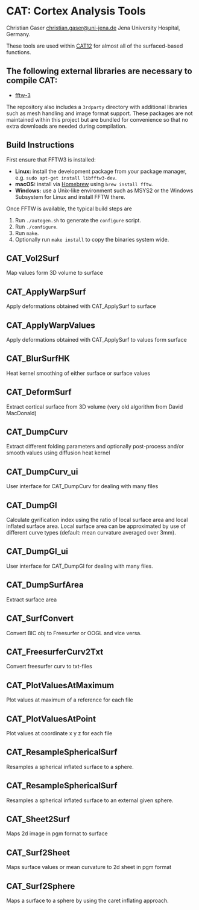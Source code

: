 # CAT: Cortex Analysis Tools
Christian Gaser christian.gaser@uni-jena.de Jena University Hospital, Germany.

These tools are used within [CAT12](https://github.com/ChristianGaser/cat12) for almost all of the surfaced-based functions.

## The following external libraries are necessary to compile CAT:
- [fftw-3](https://www.fftw.org)

The repository also includes a `3rdparty` directory with additional
libraries such as mesh handling and image format support.  These
packages are not maintained within this project but are bundled for
convenience so that no extra downloads are needed during compilation.

## Build Instructions

First ensure that FFTW3 is installed:

- **Linux:** install the development package from your package manager, e.g.
  `sudo apt-get install libfftw3-dev`.
- **macOS:** install via [Homebrew](https://brew.sh/) using `brew install fftw`.
- **Windows:** use a Unix-like environment such as MSYS2 or the Windows
  Subsystem for Linux and install FFTW there.

Once FFTW is available, the typical build steps are

1. Run `./autogen.sh` to generate the `configure` script.
2. Run `./configure`.
3. Run `make`.
4. Optionally run `make install` to copy the binaries system wide.

## CAT_Vol2Surf
Map values form 3D volume to surface

## CAT_ApplyWarpSurf
Apply deformations obtained with CAT_ApplySurf to surface

## CAT_ApplyWarpValues
Apply deformations obtained with CAT_ApplySurf to values form surface

## CAT_BlurSurfHK
Heat kernel smoothing of either surface or surface values

## CAT_DeformSurf
Extract cortical surface from 3D volume (very old algorithm from David MacDonald)

## CAT_DumpCurv
Extract different folding parameters and optionally post-process and/or smooth
values using diffusion heat kernel

## CAT_DumpCurv_ui
User interface for CAT_DumpCurv for dealing with many files

## CAT_DumpGI
Calculate gyrification index using the ratio of local surface area and local
inflated surface area. Local surface area can be approximated by use of different
curve types (default: mean curvature averaged over 3mm).

## CAT_DumpGI_ui
User interface for CAT_DumpGI for dealing with many files.

## CAT_DumpSurfArea
Extract surface area

## CAT_SurfConvert
Convert BIC obj to Freesurfer or OOGL and vice versa.

## CAT_FreesurferCurv2Txt
Convert freesurfer curv to txt-files

## CAT_PlotValuesAtMaximum
Plot values at maximum of a reference for each file

## CAT_PlotValuesAtPoint
Plot values at coordinate x y z for each file

## CAT_ResampleSphericalSurf
Resamples a spherical inflated surface to a sphere.

## CAT_ResampleSphericalSurf
Resamples a spherical inflated surface to an external given sphere.

## CAT_Sheet2Surf
Maps 2d image in pgm format to surface

## CAT_Surf2Sheet
Maps surface values or mean curvature to 2d sheet in pgm format

## CAT_Surf2Sphere
Maps a surface to a sphere by using the caret inflating approach. 
